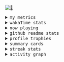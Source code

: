 [![🐙](https://hits.seeyoufarm.com/api/count/incr/badge.svg?url=https%3A%2F%2Fgithub.com%2Fktnkk%2Fhit-counter&count_bg=%23070707&title_bg=%23070707&icon=&icon_color=%23E7E7E7&title=visitors&edge_flat=true)](https://hits.seeyoufarm.com)

<details>
  <summary> <samp>my metrics</samp></summary>
  
  <br>
  
 ![🐳](https://github.com/kkhys/kkhys/blob/main/github-metrics.svg)
  
  ***
</details>

<details>
  <summary> <samp>wakaTime stats</samp></summary>
  
  <br>
  
<!--START_SECTION:waka-->
![Code Time](http://img.shields.io/badge/Code%20Time-4%2C478%20hrs%2038%20mins-blue)

**🐱 My GitHub Data** 

> 📦 5.2 MB Used in GitHub's Storage 
 > 
> 🏆 2,323 Contributions in the Year 2024
 > 
> 💼 Opted to Hire
 > 
> 📜 9 Public Repositories 
 > 
> 🔑 23 Private Repositories 
 > 
**I'm an Early 🐤** 

```text
🌞 Morning                7325 commits        ███████░░░░░░░░░░░░░░░░░░   28.81 % 
🌆 Daytime                5872 commits        ██████░░░░░░░░░░░░░░░░░░░   23.10 % 
🌃 Evening                10189 commits       ██████████░░░░░░░░░░░░░░░   40.08 % 
🌙 Night                  2037 commits        ██░░░░░░░░░░░░░░░░░░░░░░░   08.01 % 
```
📅 **I'm Most Productive on Sunday** 

```text
Monday                   3369 commits        ███░░░░░░░░░░░░░░░░░░░░░░   13.25 % 
Tuesday                  3639 commits        ████░░░░░░░░░░░░░░░░░░░░░   14.31 % 
Wednesday                3503 commits        ███░░░░░░░░░░░░░░░░░░░░░░   13.78 % 
Thursday                 3433 commits        ███░░░░░░░░░░░░░░░░░░░░░░   13.50 % 
Friday                   3649 commits        ████░░░░░░░░░░░░░░░░░░░░░   14.35 % 
Saturday                 3613 commits        ████░░░░░░░░░░░░░░░░░░░░░   14.21 % 
Sunday                   4217 commits        ████░░░░░░░░░░░░░░░░░░░░░   16.59 % 
```


📊 **This Week I Spent My Time On** 

```text
🕑︎ Time Zone: Asia/Tokyo

💬 Programming Languages: 
Other                    27 hrs 14 mins      █████████████░░░░░░░░░░░░   52.81 % 
Java                     16 hrs 33 mins      ████████░░░░░░░░░░░░░░░░░   32.10 % 
SQL                      5 hrs 20 mins       ███░░░░░░░░░░░░░░░░░░░░░░   10.36 % 
MDX                      50 mins             ░░░░░░░░░░░░░░░░░░░░░░░░░   01.63 % 
HTML                     31 mins             ░░░░░░░░░░░░░░░░░░░░░░░░░   01.03 % 

🔥 Editors: 
Chrome                   27 hrs 14 mins      █████████████░░░░░░░░░░░░   52.81 % 
IntelliJ IDEA            23 hrs 14 mins      ███████████░░░░░░░░░░░░░░   45.06 % 
WebStorm                 59 mins             ░░░░░░░░░░░░░░░░░░░░░░░░░   01.91 % 
DataGrip                 7 mins              ░░░░░░░░░░░░░░░░░░░░░░░░░   00.23 % 

💻 Operating System: 
Mac                      51 hrs 35 mins      █████████████████████████   100.00 % 
```


 Last Updated on 2024/08/26 18:51:36 UTC
<!--END_SECTION:waka-->
  
  ***
</details>


<details>
  <summary> <samp>now playing</samp></summary>
  
  <br>
 
 [![🐟](https://spotify-github-profile.vercel.app/api/view?uid=31ryofms4dnv7mrohhepo4c4zgqu&cover_image=true&theme=default&show_offline=false&background_color=121212&bar_color=53b14f&bar_color_cover=false)](https://open.spotify.com/user/31ryofms4dnv7mrohhepo4c4zgqu)
  
  ***
</details>

<details>
  <summary> <samp>github readme stats</samp></summary>
  
  <br>
  
 <p align="left"> 
  <img alt="🐠" src="https://github-readme-stats.vercel.app/api?username=kkhys&count_private=true&show_icons=true&theme=dark&include_all_commits=true" />
  <img alt="🐟" src="https://github-readme-stats.vercel.app/api/top-langs/?username=kkhys&layout=compact&theme=dark&langs_count=10&hide=HTML,CSS,SCSS" />
</p>
  
  ***
</details>

<details>
  <summary> <samp>profile trophies</samp></summary>
  
  <br>
  
  [![🐬](https://github-profile-trophy.vercel.app/?username=kkhys&rank=SECRET,SSS,SS,S,AAA,AA,A&theme=darkhub&row=1&margin-w=10&no-bg=true)](https://github.com/ryo-ma/github-profile-trophy)
  
  ***
</details>

<details>
  <summary> <samp>summary cards</samp></summary>
  
  <br>
  
  ![🐋](https://github-profile-summary-cards.vercel.app/api/cards/profile-details?username=kkhys&theme=github_dark)
  ![🦑](https://github-profile-summary-cards.vercel.app/api/cards/repos-per-language?username=kkhys&theme=github_dark)
  ![🦭](https://github-profile-summary-cards.vercel.app/api/cards/most-commit-language?username=kkhys&theme=github_dark)
  ![🦀](https://github-profile-summary-cards.vercel.app/api/cards/stats?username=kkhys&theme=github_dark)
  ![🦈](https://github-profile-summary-cards.vercel.app/api/cards/productive-time?username=kkhys&theme=github_dark)
  
  ***
</details>

<details>
  <summary> <samp>streak stats</samp></summary>
  
  <br>
  
  [![🐠](http://github-readme-streak-stats.herokuapp.com?user=kkhys&theme=dark)](https://git.io/streak-stats)
  
  ***
</details>

<details>
  <summary> <samp>activity graph</samp></summary>
  
  <br>
  
  [![🐡](https://github-readme-activity-graph.vercel.app/graph?username=kkhys&theme=xcode)](https://github.com/ashutosh00710/github-readme-activity-graph)
  
  ***
</details>
